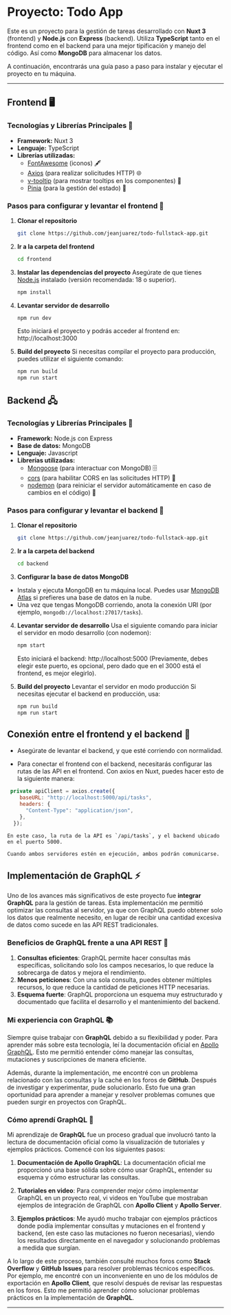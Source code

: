 # Proyecto: Todo App

Este es un proyecto para la gestión de tareas desarrollado con **Nuxt 3** (frontend) y **Node.js** con **Express** (backend). Utiliza **TypeScript** tanto en el frontend como en el backend para una mejor tipificación y manejo del código. Así como **MongoDB** para almacenar los datos.

A continuación, encontrarás una guía paso a paso para instalar y ejecutar el proyecto en tu máquina.

---

## **Frontend** 🖥️

### Tecnologías y Librerías Principales 🔧

- **Framework:** Nuxt 3
- **Lenguaje:** TypeScript
- **Librerías utilizadas:**
  - [FontAwesome](https://fontawesome.com/) (iconos) 🖋️
  - [Axios](https://axios-http.com/) (para realizar solicitudes HTTP) 🌐
  - [v-tooltip](https://v-tooltip.netlify.app/) (para mostrar tooltips en los componentes) 💬
  - [Pinia](https://pinia.vuejs.org/) (para la gestión del estado) 🧠

### **Pasos para configurar y levantar el frontend** 🚀

1. **Clonar el repositorio**

   ```bash
   git clone https://github.com/jeanjuarez/todo-fullstack-app.git
   ```

2. **Ir a la carpeta del frontend**

   ```bash
   cd frontend
   ```

3. **Instalar las dependencias del proyecto** Asegúrate de que tienes [Node.js](https://nodejs.org/en) instalado (versión recomendada: 18 o superior).

   ```bash
   npm install
   ```

4. **Levantar servidor de desarrollo**

   ```bash
   npm run dev
   ```

   Esto iniciará el proyecto y podrás acceder al frontend en: http://localhost:3000

5. **Build del proyecto** Si necesitas compilar el proyecto para producción, puedes utilizar el siguiente comando:

   ```bash
   npm run build
   npm run start
   ```

## **Backend** 🖧

### Tecnologías y Librerías Principales 🔧

- **Framework:** Node.js con Express
- **Base de datos:** MongoDB
- **Lenguaje:** Javascript
- **Librerías utilizadas:**
  - [Mongoose](https://mongoosejs.com/) (para interactuar con MongoDB) 🗄️
  - [cors](https://www.npmjs.com/package/cors) (para habilitar CORS en las solicitudes HTTP) 🔐
  - [nodemon](https://www.npmjs.com/package/nodemon) (para reiniciar el servidor automáticamente en caso de cambios en el código) 🔄

### **Pasos para configurar y levantar el backend** 🚀

1. **Clonar el repositorio**

   ```bash
   git clone https://github.com/jeanjuarez/todo-fullstack-app.git
   ```

2. **Ir a la carpeta del backend**

   ```bash
   cd backend
   ```

3. **Configurar la base de datos MongoDB**

- Instala y ejecuta MongoDB en tu máquina local. Puedes usar [MongoDB Atlas](https://www.mongodb.com/products/platform/atlas-database) si prefieres una base de datos en la nube.
- Una vez que tengas MongoDB corriendo, anota la conexión URI (por ejemplo, `mongodb://localhost:27017/tasks`).

4. **Levantar servidor de desarrollo** Usa el siguiente comando para iniciar el servidor en modo desarrollo (con nodemon):

   ```bash
   npm start
   ```

   Esto iniciará el backend: http://localhost:5000 (Previamente, debes elegir este puerto, es opcional, pero dado que en el 3000 está el frontend, es mejor elegirlo).

5. **Build del proyecto** Levantar el servidor en modo producción Si necesitas ejecutar el backend en producción, usa:

   ```bash
   npm run build
   npm run start
   ```

## **Conexión entre el frontend y el backend** 🔗

- Asegúrate de levantar el backend, y que esté corriendo con normalidad.

- Para conectar el frontend con el backend, necesitarás configurar las rutas de las API en el frontend. Con axios en Nuxt, puedes hacer esto de la siguiente manera:

```javascript
 private apiClient = axios.create({
    baseURL: "http://localhost:5000/api/tasks",
    headers: {
      "Content-Type": "application/json",
    },
  });
```

    En este caso, la ruta de la API es `/api/tasks`, y el backend ubicado en el puerto 5000.

    Cuando ambos servidores estén en ejecución, ambos podrán comunicarse.

## **Implementación de GraphQL** ⚡

Uno de los avances más significativos de este proyecto fue **integrar GraphQL** para la gestión de tareas. Esta implementación me permitió optimizar las consultas al servidor, ya que con GraphQL puedo obtener solo los datos que realmente necesito, en lugar de recibir una cantidad excesiva de datos como sucede en las API REST tradicionales.

### **Beneficios de GraphQL frente a una API REST** 🚀

1. **Consultas eficientes**: GraphQL permite hacer consultas más específicas, solicitando solo los campos necesarios, lo que reduce la sobrecarga de datos y mejora el rendimiento.
2. **Menos peticiones**: Con una sola consulta, puedes obtener múltiples recursos, lo que reduce la cantidad de peticiones HTTP necesarias.
3. **Esquema fuerte**: GraphQL proporciona un esquema muy estructurado y documentado que facilita el desarrollo y el mantenimiento del backend.

### **Mi experiencia con GraphQL** 📚

Siempre quise trabajar con **GraphQL** debido a su flexibilidad y poder. Para aprender más sobre esta tecnología, leí la documentación oficial en [Apollo GraphQL](https://www.apollographql.com/docs). Esto me permitió entender cómo manejar las consultas, mutaciones y suscripciones de manera eficiente.

Además, durante la implementación, me encontré con un problema relacionado con las consultas y la caché en los foros de **GitHub**. Después de investigar y experimentar, pude solucionarlo. Esto fue una gran oportunidad para aprender a manejar y resolver problemas comunes que pueden surgir en proyectos con GraphQL.

### **Cómo aprendí GraphQL** 📖

Mi aprendizaje de **GraphQL** fue un proceso gradual que involucró tanto la lectura de documentación oficial como la visualización de tutoriales y ejemplos prácticos. Comencé con los siguientes pasos:

1. **Documentación de Apollo GraphQL**: La documentación oficial me proporcionó una base sólida sobre cómo usar GraphQL, entender su esquema y cómo estructurar las consultas.
2. **Tutoriales en video**: Para comprender mejor cómo implementar GraphQL en un proyecto real, vi videos en YouTube que mostraban ejemplos de integración de GraphQL con **Apollo Client** y **Apollo Server**.

3. **Ejemplos prácticos**: Me ayudó mucho trabajar con ejemplos prácticos donde podía implementar consultas y mutaciones en el frontend y backend, (en este caso las mutaciones no fueron necesarias), viendo los resultados directamente en el navegador y solucionando problemas a medida que surgían.

A lo largo de este proceso, también consulté muchos foros como **Stack Overflow** y **GitHub Issues** para resolver problemas técnicos específicos. Por ejemplo, me encontré con un inconveniente en uno de los módulos de exportación en **Apollo Client**, que resolví después de revisar las respuestas en los foros. Esto me permitió aprender cómo solucionar problemas prácticos en la implementación de **GraphQL**.

---
